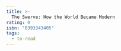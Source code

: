 ```yaml
---
title: >-
  The Swerve: How the World Became Modern
rating: 0
isbn: "0393343405"
tags:
  - to-read
---
```



